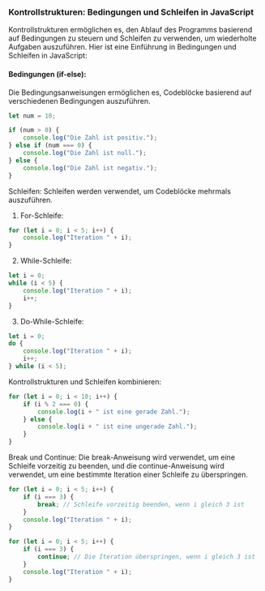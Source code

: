 ### Kontrollstrukturen: Bedingungen und Schleifen in JavaScript

Kontrollstrukturen ermöglichen es, den Ablauf des Programms basierend auf Bedingungen zu steuern und Schleifen zu verwenden, um wiederholte Aufgaben auszuführen. Hier ist eine Einführung in Bedingungen und Schleifen in JavaScript:

#### Bedingungen (if-else):

Die Bedingungsanweisungen ermöglichen es, Codeblöcke basierend auf verschiedenen Bedingungen auszuführen.

```javascript
let num = 10;

if (num > 0) {
    console.log("Die Zahl ist positiv.");
} else if (num === 0) {
    console.log("Die Zahl ist null.");
} else {
    console.log("Die Zahl ist negativ.");
}
```

Schleifen:
Schleifen werden verwendet, um Codeblöcke mehrmals auszuführen.

1. For-Schleife:

```javascript
for (let i = 0; i < 5; i++) {
    console.log("Iteration " + i);
}
```

2. While-Schleife:

```javascript
let i = 0;
while (i < 5) {
    console.log("Iteration " + i);
    i++;
}
```

3. Do-While-Schleife:

```javascript
let i = 0;
do {
    console.log("Iteration " + i);
    i++;
} while (i < 5);
```

Kontrollstrukturen und Schleifen kombinieren:

```javascript
for (let i = 0; i < 10; i++) {
    if (i % 2 === 0) {
        console.log(i + " ist eine gerade Zahl.");
    } else {
        console.log(i + " ist eine ungerade Zahl.");
    }
}
```

Break und Continue:
Die break-Anweisung wird verwendet, um eine Schleife vorzeitig zu beenden, und die continue-Anweisung wird verwendet, um eine bestimmte Iteration einer Schleife zu überspringen.

```javascript
for (let i = 0; i < 5; i++) {
    if (i === 3) {
        break; // Schleife vorzeitig beenden, wenn i gleich 3 ist
    }
    console.log("Iteration " + i);
}

for (let i = 0; i < 5; i++) {
    if (i === 3) {
        continue; // Die Iteration überspringen, wenn i gleich 3 ist
    }
    console.log("Iteration " + i);
}
```